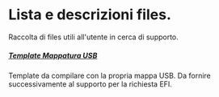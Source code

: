 # Lista e descrizioni files.
Raccolta di files utili all'utente in cerca di supporto.

##### [Template Mappatura USB](files/template_mappatura_usb.plist)
Template da compilare con la propria mappa USB. Da fornire successivamente al supporto per la richiesta EFI.
